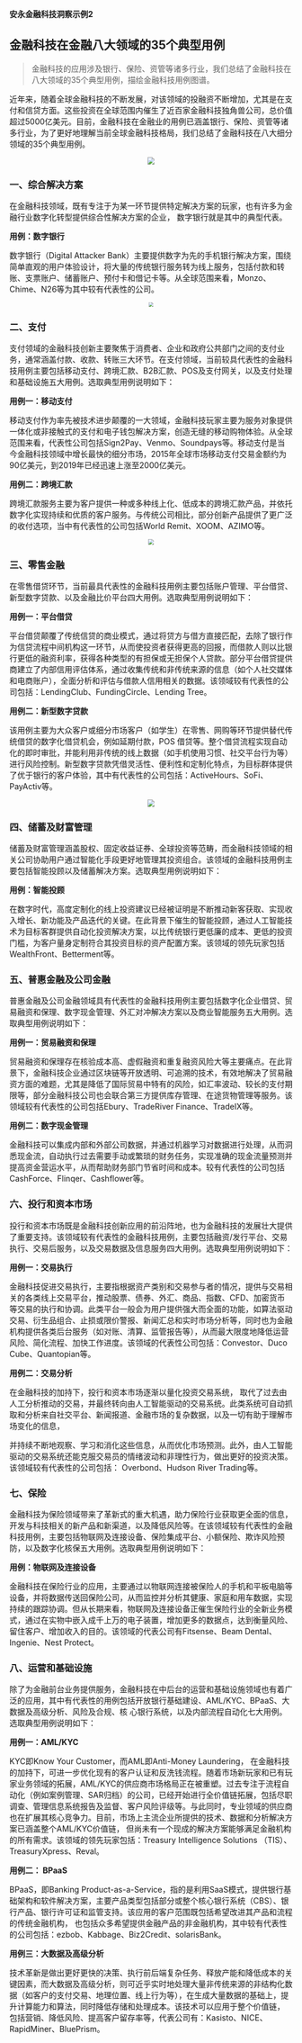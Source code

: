 __安永金融科技洞察示例2__

## 金融科技在金融八大领域的35个典型用例

> 金融科技的应用涉及银行、保险、资管等诸多行业，我们总结了金融科技在八大领域的35个典型用例，描绘金融科技用例图谱。  

近年来，随着全球金融科技的不断发展，对该领域的投融资不断增加，尤其是在支付和信贷方面。这些投资在全球范围内催生了近百家金融科技独角兽公司，总价值超过5000亿美元。目前，金融科技在金融业的用例已涵盖银行、保险、资管等诸多行业，为了更好地理解当前全球金融科技格局，我们总结了金融科技在八大细分领域的35个典型用例。

<div align="center"><img src="https://z3.ax1x.com/2021/08/23/hCRDoR.png" style="zoom:80%;" /></div>


### 一、综合解决方案

在金融科技领域，既有专注于为某一环节提供特定解决方案的玩家，也有许多为金融行业数字化转型提供综合性解决方案的企业， 数字银行就是其中的典型代表。

**用例：数字银行**

数字银行（Digital Attacker Bank）主要提供数字为先的手机银行解决方案，围绕简单直观的用户体验设计，将大量的传统银行服务转为线上服务，包括付款和转账、支票账户、储蓄账户、预付卡和借记卡等。从全球范围来看，Monzo、Chime、N26等为其中较有代表性的公司。
<div align="center"><img src="https://z3.ax1x.com/2021/09/06/hhTTzj.png" style="zoom:50%;" /></div>


### 二、支付  

支付领域的金融科技创新主要聚焦于消费者、企业和政府公共部门之间的支付业务，通常涵盖付款、收款、转账三大环节。在支付领域，当前较具代表性的金融科技用例主要包括移动支付、跨境汇款、B2B汇款、POS及支付网关，以及支付处理和基础设施五大用例。选取典型用例说明如下：

**用例一：移动支付**

移动支付作为率先被技术进步颠覆的一大领域，金融科技玩家主要为服务对象提供一体化或非接触式的支付和电子钱包解决方案，创造无缝的移动购物体验。从全球范围来看，代表性公司包括Sign2Pay、Venmo、Soundpays等。移动支付是当今金融科技领域中增长最快的细分市场，2015年全球市场移动支付交易金额约为90亿美元，到2019年已经迅速上涨至2000亿美元。

**用例二：跨境汇款**

跨境汇款服务主要为客户提供一种或多种线上化、低成本的跨境汇款产品，并依托数字化实现持续和优质的客户服务。与传统公司相比，部分创新产品提供了更广泛的收付选项，当中有代表性的公司包括World Remit、XOOM、AZIMO等。
<div align="center"><img src="https://z3.ax1x.com/2021/09/06/hh7q9e.jpg" style="zoom:60%;" /></div>

### 三、零售金融
在零售借贷环节，当前最具代表性的金融科技用例主要包括账户管理、平台借贷、新型数字贷款、以及金融比价平台四大用例。选取典型用例说明如下：

**用例一：平台借贷**

平台借贷颠覆了传统信贷的商业模式，通过将贷方与借方直接匹配，去除了银行作为信贷流程中间机构这一环节，从而使投资者获得更高的回报，而借款人则以比银行更低的融资利率，获得各种类型的有担保或无担保个人贷款。部分平台借贷提供商建立了内部信用评估体系，通过收集传统和非传统来源的信息（如个人社交媒体和电商账户），全面分析和评估与借款人信用相关的数据。该领域较有代表性的公司包括：LendingClub、FundingCircle、Lending Tree。

**用例二：新型数字贷款**

该用例主要为大众客户或细分市场客户（如学生）在零售、网购等环节提供替代传统借贷的数字化借贷机会，例如延期付款，POS 借贷等。整个借贷流程实现自动化的即时审批，并能利用非传统的线上数据（如手机使用习惯、社交平台行为等）进行风险控制。新型数字贷款凭借灵活性、便利性和定制化特点，为目标群体提供了优于银行的客户体验，其中有代表性的公司包括：ActiveHours、SoFi、PayActiv等。
<div align="center"><img src="https://z3.ax1x.com/2021/09/06/hhb7Se.jpg" style="zoom:80%;" /></div>

### 四、储蓄及财富管理
储蓄及财富管理涵盖股权、固定收益证券、全球投资等范畴，而金融科技领域的相关公司协助用户通过智能化手段更好地管理其投资组合。该领域的金融科技用例主要包括智能投顾以及储蓄解决方案。选取典型用例说明如下：

**用例：智能投顾**

在数字时代，高度定制化的线上投资建议已经被证明是不断推动新客获取、实现收入增长、新功能及产品迭代的关键。在此背景下催生的智能投顾，通过人工智能技术为目标客群提供自动化投资解决方案，以比传统银行更低廉的成本、更低的投资门槛，为客户量身定制符合其投资目标的资产配置方案。该领域的领先玩家包括WealthFront、Betterment等。

### 五、普惠金融及公司金融
普惠金融及公司金融领域具有代表性的金融科技用例主要包括数字化企业借贷、贸易融资和保理、数字现金管理、外汇对冲解决方案以及商业智能服务五大用例。选取典型用例说明如下：

**用例一：贸易融资和保理**

贸易融资和保理存在核验成本高、虚假融资和重复融资风险大等主要痛点。在此背景下，金融科技企业通过区块链等开放透明、可追溯的技术，有效地解决了贸易融资方面的难题，尤其是降低了国际贸易中特有的风险，如汇率波动、较长的支付期限等，部分金融科技公司也会联合第三方提供库存管理、在途货物管理等服务。该领域较有代表性的公司包括Ebury、TradeRiver Finance、TradeIX等。

**用例二：数字现金管理**

金融科技可以集成内部和外部公司数据，并通过机器学习对数据进行处理，从而洞悉现金流，自动执行过去需要手动或繁琐的财务任务，实现准确的现金流量预测并提高资金营运水平，从而帮助财务部门节省时间和成本。较有代表性的公司包括CashForce、Flinqer、Cashflower等。

### 六、投行和资本市场
投行和资本市场既是金融科技创新应用的前沿阵地，也为金融科技的发展壮大提供了重要支持。该领域较有代表性的金融科技用例，主要包括融资/发行平台、交易执行、交易后服务，以及交易数据及信息服务四大用例。选取典型用例说明如下：

**用例一：交易执行**

金融科技促进交易执行，主要指根据资产类别和交易参与者的情况，提供与交易相关的各类线上交易平台，推动股票、债券、外汇、商品、指数、CFD、加密货币等交易的执行和协调。此类平台一般会为用户提供强大而全面的功能，如算法驱动交易、衍生品组合、止损或限价警报、新闻汇总和实时市场分析等，同时也为金融机构提供各类后台服务（如对账、清算、监管报告等），从而最大限度地降低运营风险、简化流程、加快工作进度。该领域的代表性公司包括：Convestor、Duco Cube、Quantopian等。

**用例二：交易分析**

在金融科技的加持下，投行和资本市场逐渐以量化投资交易系统， 取代了过去由人工分析推动的交易，并最终转向由人工智能驱动的交易系统。此类系统可自动抓取和分析来自社交平台、新闻报道、金融市场的复杂数据，以及一切有助于理解市场变化的信息，

并持续不断地观察、学习和消化这些信息，从而优化市场预测。此外，由人工智能驱动的交易系统还能克服交易员的情绪波动和非理性行为，做出更好的投资决策。该领域较有代表性的公司包括： Overbond、Hudson River Trading等。

### 七、保险
金融科技为保险领域带来了革新式的重大机遇，助力保险行业获取更全面的信息，开发与科技相关的新产品和新渠道，以及降低风险等。在该领域较有代表性的金融科技用例，主要包括物联网及连接设备、保险集成平台、小额保险、欺诈风险预防，以及数字化核保五大用例。选取典型用例说明如下：

**用例：物联网及连接设备**

金融科技在保险行业的应用，主要通过以物联网连接被保险人的手机和平板电脑等设备，并将数据传送回保险公司，从而监控并分析其健康、家庭和用车数据，实现持续的跟踪协调。但从长期来看，物联网及连接设备正催生保险行业的全新业务模式，通过在实物中嵌入成千上万的电子装置，增加更多的数据点，达到衡量风险、留住客户、增加收入的目的。该领域的代表公司有Fitsense、Beam Dental、Ingenie、Nest Protect。

### 八、运营和基础设施
除了为金融前台业务提供服务，金融科技在中后台的运营和基础设施领域也有着广泛的应用，其中有代表性的用例包括开放银行基础建设、AML/KYC、BPaaS、大数据及高级分析、风险及合规、核 心银行系统，以及内部流程自动化七大用例。选取典型用例说明如下：

**用例一：AML/KYC**

KYC即Know Your Customer，而AML即Anti-Money Laundering， 在金融科技的加持下，可进一步优化现有的客户认证和反洗钱流程。随着市场新玩家和已有玩家业务领域的拓展，AML/KYC的供应商市场格局正在被重塑。过去专注于流程自动化（例如案例管理、SAR归档）的公司，已经开始进行全价值链拓展，包括尽职调查、管理信息系统报告及监督、客户风险评级等。与此同时，专业领域的供应商也在扩展其核心竞争力。目前，市场上主流企业所提供的技术、数据和分析解决方案已涵盖整个AML/KYC价值链， 但尚未有一个现成的解决方案能够满足金融机构的所有需求。该领域的领先玩家包括：Treasury  Intelligence  Solutions  （TIS）、 TreasuryXpress、Reval。

**用例二： BPaaS**

BPaaS，即Banking  Product-as-a-Service，指的是利用SaaS模式，提供银行基础架构和软件解决方案，主要产品类型包括部分或整个核心银行系统（CBS）、银行产品、银行许可证和监管支持。该应用的客户范围既包括希望改进其产品和流程的传统金融机构， 也包括众多希望提供金融产品的非金融机构，其中较有代表性的公司包括：ezbob、Kabbage、Biz2Credit、solarisBank。

**用例三：大数据及高级分析**

技术革新是做出更好更快的决策、执行前后端复杂任务、释放产能和降低成本的关键因素，而大数据及高级分析，则可近乎实时地处理大量非传统来源的非结构化数据（如客户的支付交易、地理位置、线上行为等），在生成大量数据的基础上，提升计算能力和算法，同时降低存储和处理成本。该技术可以应用于整个价值链， 包括营销、降低风险、提高客户留存率等，代表公司有：Kasisto、NICE、RapidMiner、BluePrism。
